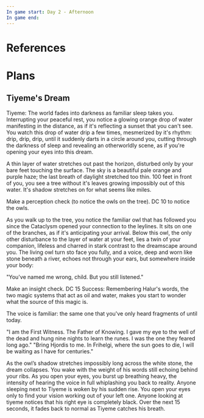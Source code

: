 ```yaml
---
In game start: Day 2 - Afternoon
In game end:
---
```

# References
# Plans
## Tiyeme's Dream
Tiyeme: The world fades into darkness as familiar sleep takes you. Interrupting your peaceful rest, you notice a glowing orange drop of water manifesting in the distance, as if it's reflecting a sunset that you can't see. You watch this drop of water drip a few times, mesmerized by it's rhythm: drip, drip, drip, until it suddenly darts in a circle around you, cutting through the darkness of sleep and revealing an otherworldly scene, as if you're opening your eyes into this dream.

A thin layer of water stretches out past the horizon, disturbed only by your bare feet touching the surface. The sky is a beautiful pale orange and purple haze; the last breath of daylight stretched too thin. 100 feet in front of you, you see a tree without it's leaves growing impossibly out of this water. It's shadow stretches on for what seems like miles.

Make a perception check (to notice the owls on the tree). DC 10 to notice the owls.

As you walk up to the tree, you notice the familiar owl that has followed you since the Cataclysm opened your connection to the leylines. It sits on one of the branches, as if it's anticipating your arrival. Below this owl, the only other disturbance to the layer of water at your feet, lies a twin of your companion, lifeless and charred in stark contrast to the dreamscape around you. The living owl turn sto face you fully, and a voice, deep and worn like stone beneath a river, echoes not through your ears, but somewhere inside your body:

"You've named me wrong, child. But you still listened."

Make an insight check. DC 15
Success: Remembering Halur's words, the two magic systems that act as oil and water, makes you start to wonder what the source of this magic is.

The voice is familiar: the same one that you've only heard fragments of until today.

"I am the First Witness. The Father of Knowing. I gave my eye to the well of the dead and hung nine nights to learn the runes. I was the one they feared long ago."
"Bring Hjordis to me. In Frihelgi, where the sun goes to die, I will be waiting as I have for centuries."

As the owl’s shadow stretches impossibly long across the white stone, the dream collapses. You wake with the weight of his words still echoing behind your ribs. As you open your eyes, you burst up breathing heavy, the intensity of hearing the voice in full whiplashing you back to reality. Anyone sleeping next to Tiyeme is woken by his sudden rise. You open your eyes only to find your vision working out of your left one. Anyone looking at tiyeme notices that his right eye is completely black. Over the next 15 seconds, it fades back to normal as Tiyeme catches his breath.